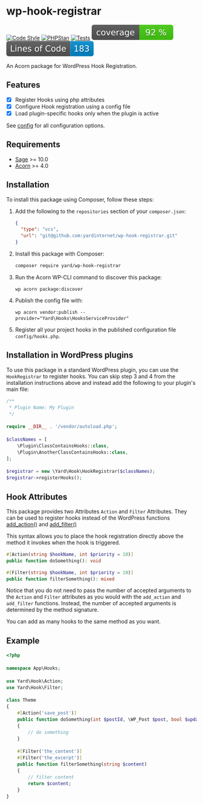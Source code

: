 # wp-hook-registrar

[![Code Style](https://github.com/yardinternet/wp-hook-registrar/actions/workflows/format-php.yml/badge.svg?no-cache)](https://github.com/yardinternet/wp-hook-registrar/actions/workflows/format-php.yml)
[![PHPStan](https://github.com/yardinternet/wp-hook-registrar/actions/workflows/phpstan.yml/badge.svg?no-cache)](https://github.com/yardinternet/wp-hook-registrar/actions/workflows/phpstan.yml)
[![Tests](https://github.com/yardinternet/wp-hook-registrar/actions/workflows/run-tests.yml/badge.svg?no-cache)](https://github.com/yardinternet/wp-hook-registrar/actions/workflows/run-tests.yml)
[![Code Coverage Badge](https://github.com/yardinternet/wp-hook-registrar/blob/badges/coverage.svg)](https://github.com/yardinternet/wp-hook-registrar/actions/workflows/badges.yml)
[![Lines of Code Badge](https://github.com/yardinternet/wp-hook-registrar/blob/badges/lines-of-code.svg)](https://github.com/yardinternet/wp-hook-registrar/actions/workflows/badges.yml)

An Acorn package for WordPress Hook Registration.

## Features

- [x] Register Hooks using php attributes
- [x] Configure Hook registration using a config file
- [x] Load plugin-specific hooks only when the plugin is active

See [config](./config/hooks.php) for all configuration options.

## Requirements

- [Sage](https://github.com/roots/sage) >= 10.0
- [Acorn](https://github.com/roots/acorn) >= 4.0

## Installation

To install this package using Composer, follow these steps:

1. Add the following to the `repositories` section of your `composer.json`:

    ```json
    {
      "type": "vcs",
      "url": "git@github.com:yardinternet/wp-hook-registrar.git"
    }
    ```

2. Install this package with Composer:

    ```sh
    composer require yard/wp-hook-registrar
    ```

3. Run the Acorn WP-CLI command to discover this package:

    ```shell
    wp acorn package:discover
    ```

4. Publish the config file with:

   ```shell
   wp acorn vendor:publish --provider="Yard\Hooks\HooksServiceProvider"
   ```

5. Register all your project hooks in the published configuration file `config/hooks.php`.

## Installation in WordPress plugins

To use this package in a standard WordPress plugin, you can use the `HookRegistrar` to register hooks.
You can skip step 3 and 4 from the installation instructions above and instead add the following to your plugin's
main file:

```php
/**
 * Plugin Name: My Plugin
 */

require __DIR__ . '/vendor/autoload.php';

$classNames = [
    \Plugin\ClassContainsHooks::class,
    \Plugin\AnotherClassContainsHooks::class,
];

$registrar = new \Yard\Hook\HookRegistrar($classNames);
$registrar->registerHooks();
```

## Hook Attributes

This package provides two Attributes `Action` and `Filter` Attributes. They can be used to register hooks instead of the
WordPress functions [add_action()](https://developer.wordpress.org/reference/functions/add_action/) and [add_filter()](https://developer.wordpress.org/reference/functions/add_filter/)

This syntax allows you to place the hook registration directly above the method it invokes when the hook is triggered.

```php
#[Action(string $hookName, int $priority = 10)]
public function doSomething(): void
```

```php
#[Filter(string $hookName, int $priority = 10)]
public function filterSomething(): mixed
```

Notice that you do not need to pass the number of accepted arguments to the `Action` and `Filter` attributes as you would
with the `add_action` and `add_filter` functions. Instead, the number of accepted arguments is determined by the method
signature.

You can add as many hooks to the same method as you want.

## Example

```php
<?php

namespace App\Hooks;

use Yard\Hook\Action;
use Yard\Hook\Filter;

class Theme
{
    #[Action('save_post')]
    public function doSomething(int $postId, \WP_Post $post, bool $update): string
    {
        // do something
    }

    #[Filter('the_content')]
    #[Filter('the_excerpt')]
    public function filterSomething(string $content)
    {
        // filter content
        return $content;
    }
}
```
